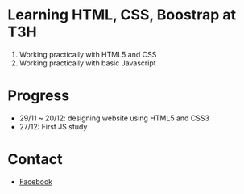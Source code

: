 # Learning HTML, CSS, Boostrap at T3H
1. Working practically with HTML5 and CSS
2. Working practically with basic Javascript
# Progress
- 29/11 ~ 20/12: designing website using HTML5 and CSS3
- 27/12: First JS study
# Contact
- [Facebook](https://www.facebook.com/mavisphung43/)